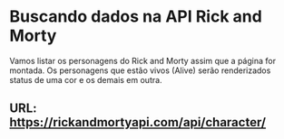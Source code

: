 # Buscando dados na API Rick and Morty

Vamos listar os personagens do Rick and Morty assim que a página for montada. Os personagens que estão vivos (Alive) serão renderizados status de uma cor e os demais em outra.

## URL: https://rickandmortyapi.com/api/character/

